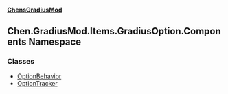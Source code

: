 
#### [ChensGradiusMod](./index 'index')

## Chen.GradiusMod.Items.GradiusOption.Components Namespace

### Classes
- [OptionBehavior](./cwz-G2wxzba4Id7zOi0Rig 'Chen.GradiusMod.Items.GradiusOption.Components.OptionBehavior')
- [OptionTracker](./u7j6jwd4UkMG2C3FwVR27w 'Chen.GradiusMod.Items.GradiusOption.Components.OptionTracker')
